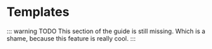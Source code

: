 # Templates

::: warning TODO
This section of the guide is still missing. Which is a shame, because this feature is really cool.
:::
